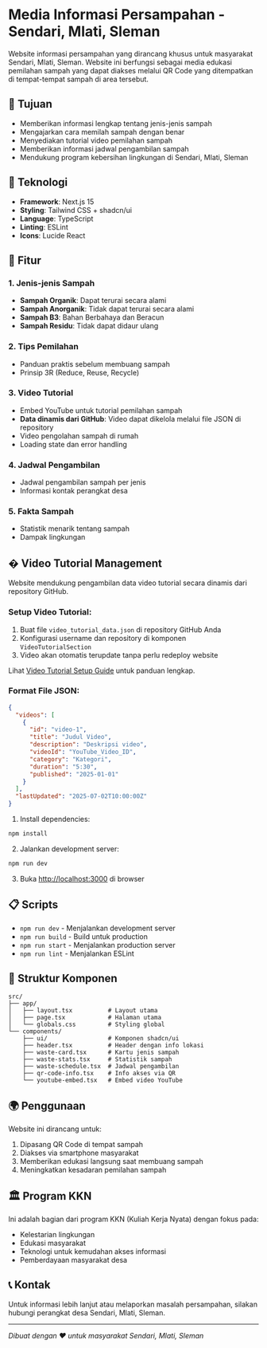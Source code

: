 # Media Informasi Persampahan - Sendari, Mlati, Sleman

Website informasi persampahan yang dirancang khusus untuk masyarakat Sendari, Mlati, Sleman. Website ini berfungsi sebagai media edukasi pemilahan sampah yang dapat diakses melalui QR Code yang ditempatkan di tempat-tempat sampah di area tersebut.

## 🎯 Tujuan

- Memberikan informasi lengkap tentang jenis-jenis sampah
- Mengajarkan cara memilah sampah dengan benar
- Menyediakan tutorial video pemilahan sampah
- Memberikan informasi jadwal pengambilan sampah
- Mendukung program kebersihan lingkungan di Sendari, Mlati, Sleman

## 🔧 Teknologi

- **Framework**: Next.js 15
- **Styling**: Tailwind CSS + shadcn/ui
- **Language**: TypeScript
- **Linting**: ESLint
- **Icons**: Lucide React

## 📱 Fitur

### 1. Jenis-jenis Sampah
- **Sampah Organik**: Dapat terurai secara alami
- **Sampah Anorganik**: Tidak dapat terurai secara alami
- **Sampah B3**: Bahan Berbahaya dan Beracun
- **Sampah Residu**: Tidak dapat didaur ulang

### 2. Tips Pemilahan
- Panduan praktis sebelum membuang sampah
- Prinsip 3R (Reduce, Reuse, Recycle)

### 3. Video Tutorial
- Embed YouTube untuk tutorial pemilahan sampah
- **Data dinamis dari GitHub**: Video dapat dikelola melalui file JSON di repository
- Video pengolahan sampah di rumah
- Loading state dan error handling

### 4. Jadwal Pengambilan
- Jadwal pengambilan sampah per jenis
- Informasi kontak perangkat desa

### 5. Fakta Sampah
- Statistik menarik tentang sampah
- Dampak lingkungan

## � Video Tutorial Management

Website mendukung pengambilan data video tutorial secara dinamis dari repository GitHub. 

### Setup Video Tutorial:

1. Buat file `video_tutorial_data.json` di repository GitHub Anda
2. Konfigurasi username dan repository di komponen `VideoTutorialSection`
3. Video akan otomatis terupdate tanpa perlu redeploy website

Lihat [Video Tutorial Setup Guide](./docs/VIDEO_TUTORIAL_SETUP.md) untuk panduan lengkap.

### Format File JSON:
```json
{
  "videos": [
    {
      "id": "video-1",
      "title": "Judul Video",
      "description": "Deskripsi video",
      "videoId": "YouTube_Video_ID",
      "category": "Kategori",
      "duration": "5:30",
      "published": "2025-01-01"
    }
  ],
  "lastUpdated": "2025-07-02T10:00:00Z"
}
```

1. Install dependencies:
```bash
npm install
```

2. Jalankan development server:
```bash
npm run dev
```

3. Buka [http://localhost:3000](http://localhost:3000) di browser

## 📋 Scripts

- `npm run dev` - Menjalankan development server
- `npm run build` - Build untuk production
- `npm run start` - Menjalankan production server
- `npm run lint` - Menjalankan ESLint

## 🎨 Struktur Komponen

```
src/
├── app/
│   ├── layout.tsx          # Layout utama
│   ├── page.tsx            # Halaman utama
│   └── globals.css         # Styling global
└── components/
    ├── ui/                 # Komponen shadcn/ui
    ├── header.tsx          # Header dengan info lokasi
    ├── waste-card.tsx      # Kartu jenis sampah
    ├── waste-stats.tsx     # Statistik sampah
    ├── waste-schedule.tsx  # Jadwal pengambilan
    ├── qr-code-info.tsx    # Info akses via QR
    └── youtube-embed.tsx   # Embed video YouTube
```

## 🌍 Penggunaan

Website ini dirancang untuk:
1. Dipasang QR Code di tempat sampah
2. Diakses via smartphone masyarakat
3. Memberikan edukasi langsung saat membuang sampah
4. Meningkatkan kesadaran pemilahan sampah

## 🏛️ Program KKN

Ini adalah bagian dari program KKN (Kuliah Kerja Nyata) dengan fokus pada:
- Kelestarian lingkungan
- Edukasi masyarakat
- Teknologi untuk kemudahan akses informasi
- Pemberdayaan masyarakat desa

## 📞 Kontak

Untuk informasi lebih lanjut atau melaporkan masalah persampahan, silakan hubungi perangkat desa Sendari, Mlati, Sleman.

---
*Dibuat dengan ❤️ untuk masyarakat Sendari, Mlati, Sleman*
